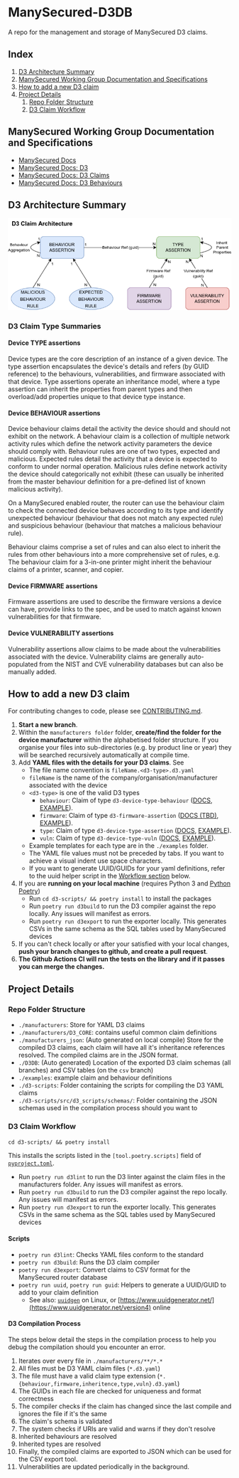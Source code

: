 # ManySecured-D3DB

A repo for the management and storage of ManySecured D3 claims.

## Index

1. [D3 Architecture Summary](#d3-architecture-summary)
2. [ManySecured Working Group Documentation and Specifications](#manysecured-working-group-documentation-and-specifications)
3. [How to add a new D3 claim](#how-to-add-a-new-d3-claim)
4. [Project Details](#project-details)
   1. [Repo Folder Structure](#repo-folder-structure)
   2. [D3 Claim Workflow](#d3-claim-workflow)

## ManySecured Working Group Documentation and Specifications

- [ManySecured Docs](https://specs.manysecured.net/)
- [ManySecured Docs: D3](https://specs.manysecured.net/d3)
- [ManySecured Docs: D3 Claims](https://specs.manysecured.net/d3/D3%20claims)
- [ManySecured Docs: D3 Behaviours](https://specs.manysecured.net/d3/D3%20behaviourss)

## D3 Architecture Summary

![Relationship Graph for the D3 Claim Types](./examples/D3-claim-dep-graph.png)

### D3 Claim Type Summaries

#### Device TYPE assertions

Device types are the core description of an instance of a given device. The type assertion encapsulates the device's details and refers (by GUID reference) to the behaviours, vulnerabilities, and firmware associated with that device. Type assertions operate an inheritance model, where a type assertion can inherit the properties from parent types and then overload/add properties unique to that device type instance.

#### Device BEHAVIOUR assertions

Device behaviour claims detail the activity the device should and should not exhibit on the network. A behaviour claim is a collection of multiple network activity rules which define the network activity parameters the device should comply with. Behaviour rules are one of two types, expected and malicious. Expected rules detail the activity that a device is expected to conform to under normal operation. Malicious rules define network activity the device should categorically not exhibit (these can usually be inherited from the master behaviour definition for a pre-defined list of known malicious activity).

On a ManySecured enabled router, the router can use the behaviour claim to check the connected device behaves according to its type and identify unexpected behaviour (behaviour that does not match any expected rule) and suspicious behaviour (behaviour that matches a malicious behaviour rule).

Behaviour claims comprise a set of rules and can also elect to inherit the rules from other behaviours into a more comprehensive set of rules, e.g. The behaviour claim for a 3-in-one printer might inherit the behaviour claims of a printer, scanner, and copier.

#### Device FIRMWARE assertions

Firmware assertions are used to describe the firmware versions a device can have, provide links to the spec, and be used to match against known vulnerabilities for that firmware.

#### Device VULNERABILITY assertions

Vulnerability assertions allow claims to be made about the vulnerabilities associated with the device. Vulnerability claims are generally auto-populated from the NIST and CVE vulnerability databases but can also be manually added.

## How to add a new D3 claim

For contributing changes to code, please see [CONTRIBUTING.md](./CONTRIBUTING.md).

1. **Start a new branch**.
2. Within the `manufacturers folder` folder, **create/find the folder for the device manufacturer** within the alphabetised folder structure. If you organise your files into sub-directories (e.g. by product line or year) they will be searched recursively automatically at compile time.
3. Add **YAML files with the details for your D3 claims**. See
    - The file name convention is `fileName.<d3-type>.d3.yaml`
    - `fileName` is the name of the company/organisation/manufacturer associated with the device
    - `<d3-type>` is one of the valid D3 types
        - `behaviour`: Claim of type `d3-device-type-behaviour` ([DOCS](https://specs.manysecured.net/d3/D3%20claims/#assert-device-type-static-behaviour), [EXAMPLE]()).
        - `firmware`: Claim of type `d3-firmware-assertion` ([DOCS (TBD)](https://specs.manysecured.net/d3), [EXAMPLE]()).
        - `type`: Claim of type `d3-device-type-assertion` ([DOCS](https://specs.manysecured.net/d3/D3%20claims/#assert-device-type), [EXAMPLE]()).
        - `vuln`: Claim of type `d3-device-type-vuln` ([DOCS](https://specs.manysecured.net/d3/D3%20claims/#assert-device-type-vulnerability), [EXAMPLE]()).
    - Example templates for each type are in the `./examples` folder.
    - The YAML file values must not be preceded by tabs. If you want to achieve a visual indent use space characters.
    - If you want to generate UUID/GUIDs for your yaml definitions, refer to the uuid helper script in the [Workflow section](#workflow) below.
4. If you are **running on your local machine** (requires Python 3 and [Python Poetry](https://python-poetry.org/))
    - Run `cd d3-scripts/ && poetry install` to install the packages
    - Run `poetry run d3build` to run the D3 compiler against the repo locally. Any issues will manifest as errors.
    - Run `poetry run d3export` to run the exporter locally. This generates CSVs in the same schema as the SQL tables used by ManySecured devices
5. If you can't check locally or after your satisfied with your local changes, **push your branch changes to github, and create a pull request**.
6. **The Github Actions CI will run the tests on the library and if it passes you can merge the changes.**

## Project Details

### Repo Folder Structure
- `./manufacturers`: Store for YAML D3 claims
- `./manufacturers/D3_CORE`: contains useful common claim definitions
- `./manufacturers_json`: (Auto generated on local compile) Store for the compiled D3 claims, each claim will have all it's inheritance references resolved. The compiled claims are in the JSON format.
- `./D3DB`: (Auto generated) Location of the exported D3 claim schemas (all branches) and CSV tables (on the `csv` branch)
- `./examples`: example claim and behaviour definitions
- `./d3-scripts`: Folder containing the scripts for compiling the D3 YAML claims
- `./d3-scripts/src/d3_scripts/schemas/`: Folder containing the JSON schemas used in the compilation process should you want to 

### D3 Claim Workflow

`cd d3-scripts/ && poetry install`

This installs the scripts listed in the `[tool.poetry.scripts]` field of [`pyproject.toml`](./d3-scripts/pyproject.toml).
- Run `poetry run d3lint` to run the D3 linter against the claim files in the manufacturers folder. Any issues will manifest as errors.
- Run `poetry run d3build` to run the D3 compiler against the repo locally. Any issues will manifest as errors.
- Run `poetry run d3export` to run the exporter locally. This generates CSVs in the same schema as the SQL tables used by ManySecured devices

#### Scripts

- `poetry run d3lint`: Checks YAML files conform to the standard
- `poetry run d3build`: Runs the D3 claim compiler
- `poetry run d3export`: Convert claims to CSV format for the ManySecured router database
- `poetry run uuid`, `poetry run guid`: Helpers to generate a UUID/GUID to add to your claim definition
    - See also: [`uuidgen`](https://man7.org/linux/man-pages/man1/uuidgen.1.html) on Linux, or [https://www.uuidgenerator.net/](https://www.uuidgenerator.net/version4) online

#### D3 Compilation Process

The steps below detail the steps in the compilation process to help you
debug the compilation should you encounter an error.
1. Iterates over every file in `./manufacturers/**/*.*`
2. All files must be D3 YAML claim files (`*.d3.yaml`)
3. The file must have a valid claim type extension (`*.{behaviour,firmware,inheritence,type,vuln}.d3.yaml`)
4. The GUIDs in each file are checked for uniqueness and format correctness
5. The compiler checks if the claim has changed since the last compile and ignores the file if it's the same
6. The claim's schema is validated
7. The system checks if URIs are valid and warns if they don't resolve
8. Inherited behaviours are resolved
9. Inherited types are resolved
10. Finally, the compiled claims are exported to JSON which can be used for the CSV export tool.
11. Vulnerabilities are updated periodically in the background.
